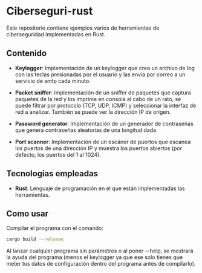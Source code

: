 # Ciberseguri-rust

Este repositorio contiene ejemplos varios de herramientas de ciberseguridad implementadas en Rust.

## Contenido

- **Keylogger**: Implementación de un keylogger que crea un archivo de log con las teclas presionadas por el usuario y las envía por correo a un servicio de smtp cada minuto.

- **Packet sniffer**: Implementación de un sniffer de paquetes que captura paquetes de la red y los imprime en consola al cabo de un rato, se puede filtrar por protocolo (TCP, UDP, ICMP) y seleccionar la interfaz de red a analizar. También se puede ver la dirección IP de origen.

- **Password generator**: Implementación de un generador de contraseñas que genera contraseñas aleatorias de una longitud dada.

- **Port scanner**: Implementación de un escáner de puertos que escanea los puertos de una dirección IP y muestra los puertos abiertos (por defecto, los puertos del 1 al 1024).

## Tecnologías empleadas

- **Rust**: Lenguaje de programación en el que están implementadas las herramientas.

## Como usar

Compilar el programa con el comando:

```bash
cargo build --release
```

Al lanzar cualquier programa sin parámetros o al poner --help, se mostrará la ayuda del programa (menos el keylogger ya que ese solo tienes que meter tus datos de configuración dentro del programa antes de compilarlo).
